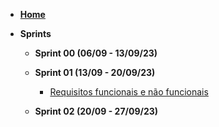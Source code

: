 <!-- docs/_sidebar.md -->

- [**Home**](./)

- **Sprints**

  - **Sprint 00 (06/09 - 13/09/23)**

  - **Sprint 01 (13/09 - 20/09/23)**
    - [Requisitos funcionais e não funcionais](/sprints/sprint-01/requisitos-funcionais-e-nao-funcionais.md "Sprint-01 - Requisitos funcionais e não funcionais")

  - **Sprint 02 (20/09 - 27/09/23)**